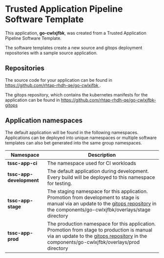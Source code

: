 # Trusted Application Pipeline Software Template

This application, **go-cwlxjfbk**, was created from a Trusted Application Pipeline Software Template.

The software templates create a new source and gitops deployment repositories with a sample source application. 

## Repositories

The source code for your application can be found in [https://github.com/rhtap-rhdh-qe/go-cwlxjfbk ](https://github.com/rhtap-rhdh-qe/go-cwlxjfbk ).
 
The gitops repository, which contains the kubernetes manifests for the application can be found in 
[https://github.com/rhtap-rhdh-qe/go-cwlxjfbk-gitops ](https://github.com/rhtap-rhdh-qe/go-cwlxjfbk-gitops ) 

## Application namespaces 

The default application will be found in the following namespaces. Applications can be deployed into unique namespaces or multiple software templates can also bet generated into the same group namespaces.  

|  Namespace   |  Description   |  
| -------- | -------- |
| **tssc-app-ci** | The namespace used for CI workloads |
| **tssc-app-development** | The default application during development. Every build will be deployed to this namespace for testing. |
| **tssc-app-stage** | The staging namespace for this application. Promotion from development to stage is manual via an update to the [gitops repository](https://github.com/rhtap-rhdh-qe/go-cwlxjfbk-gitops ) in the components/go-cwlxjfbk/overlays/stage directory |
| **tssc-app-prod** | The production namespace for this application. Promotion from stage to production is manual via an update to the [gitops repository](https://github.com/rhtap-rhdh-qe/go-cwlxjfbk-gitops ) in the components/go-cwlxjfbk/overlays/prod directory |